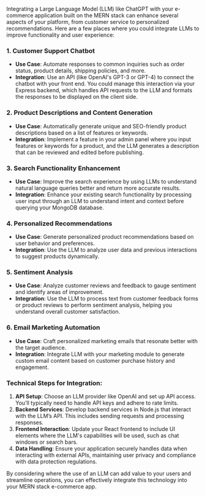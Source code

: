 Integrating a Large Language Model (LLM) like ChatGPT with your e-commerce application built on the MERN stack can enhance several aspects of your platform, from customer service to personalized recommendations. Here are a few places where you could integrate LLMs to improve functionality and user experience:

### 1. **Customer Support Chatbot**

- **Use Case**: Automate responses to common inquiries such as order status, product details, shipping policies, and more.
- **Integration**: Use an API (like OpenAI's GPT-3 or GPT-4) to connect the chatbot with your front end. You could manage this interaction via your Express backend, which handles API requests to the LLM and formats the responses to be displayed on the client side.

### 2. **Product Descriptions and Content Generation**

- **Use Case**: Automatically generate unique and SEO-friendly product descriptions based on a list of features or keywords.
- **Integration**: Implement a feature in your admin panel where you input features or keywords for a product, and the LLM generates a description that can be reviewed and edited before publishing.

### 3. **Search Functionality Enhancement**

- **Use Case**: Improve the search experience by using LLMs to understand natural language queries better and return more accurate results.
- **Integration**: Enhance your existing search functionality by processing user input through an LLM to understand intent and context before querying your MongoDB database.

### 4. **Personalized Recommendations**

- **Use Case**: Generate personalized product recommendations based on user behavior and preferences.
- **Integration**: Use the LLM to analyze user data and previous interactions to suggest products dynamically.

### 5. **Sentiment Analysis**

- **Use Case**: Analyze customer reviews and feedback to gauge sentiment and identify areas of improvement.
- **Integration**: Use the LLM to process text from customer feedback forms or product reviews to perform sentiment analysis, helping you understand overall customer satisfaction.

### 6. **Email Marketing Automation**

- **Use Case**: Craft personalized marketing emails that resonate better with the target audience.
- **Integration**: Integrate LLM with your marketing module to generate custom email content based on customer purchase history and engagement.

### Technical Steps for Integration:

1. **API Setup**: Choose an LLM provider like OpenAI and set up API access. You’ll typically need to handle API keys and adhere to rate limits.
2. **Backend Services**: Develop backend services in Node.js that interact with the LLM’s API. This includes sending requests and processing responses.
3. **Frontend Interaction**: Update your React frontend to include UI elements where the LLM's capabilities will be used, such as chat windows or search bars.
4. **Data Handling**: Ensure your application securely handles data when interacting with external APIs, maintaining user privacy and compliance with data protection regulations.

By considering where the use of an LLM can add value to your users and streamline operations, you can effectively integrate this technology into your MERN stack e-commerce app.
